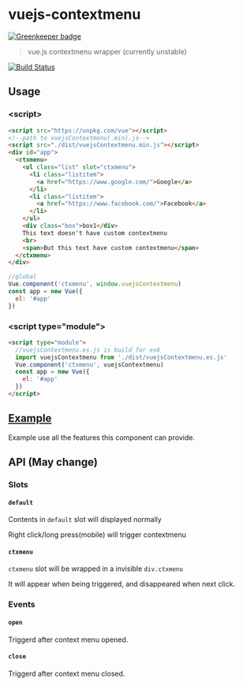 # vuejs-contextmenu

[![Greenkeeper badge](https://badges.greenkeeper.io/maple3142/vuejs-contextmenu.svg)](https://greenkeeper.io/)
> vue.js contextmenu wrapper (currently unstable)

[![Build Status](https://travis-ci.org/maple3142/vuejs-contextmenu.svg?branch=master)](https://travis-ci.org/maple3142/vuejs-contextmenu)

## Usage
### &lt;script>
```html
<script src="https://unpkg.com/vue"></script>
<!--path to vuejsContextmenu(.min).js-->
<script src="./dist/vuejsContextmenu.min.js"></script>
<div id="app">
  <ctxmenu>
    <ul class="list" slot="ctxmenu">
      <li class="listitem">
        <a href="https://www.google.com/">Google</a>
      </li>
      <li class="listitem">
        <a href="https://www.facebook.com/">Facebook</a>
      </li>
    </ul>
    <div class="box">box1</div>
    This text doesn't have custom contextmenu
    <br>
    <span>But this text have custom contextmenu</span>
  </ctxmenu>
</div>
```
```javascript
//global
Vue.component('ctxmenu', window.vuejsContextmenu)
const app = new Vue({
  el: '#app'
})
```
### &lt;script type="module">
```html
<script type="module">
  //vuejsContextmenu.es.js is build for es6
  import vuejsContextmenu from './dist/vuejsContextmenu.es.js'
  Vue.component('ctxmenu', vuejsContextmenu)
  const app = new Vue({
    el: '#app'
  })
</script>
```

## [Example](https://rawgit.com/maple3142/vuejs-contextmenu/master/example.html)
Example use all the features this component can provide.

## API (May change)
### Slots
#### `default`
Contents in `default` slot will displayed normally

Right click/long press(mobile) will trigger contextmenu
#### `ctxmenu`
`ctxmenu` slot will be wrapped in a invisible `div.ctxmenu`

It will appear when being triggered, and disappeared when next click.
### Events
#### `open`
Triggerd after context menu opened.
#### `close`
Triggerd after context menu closed.
